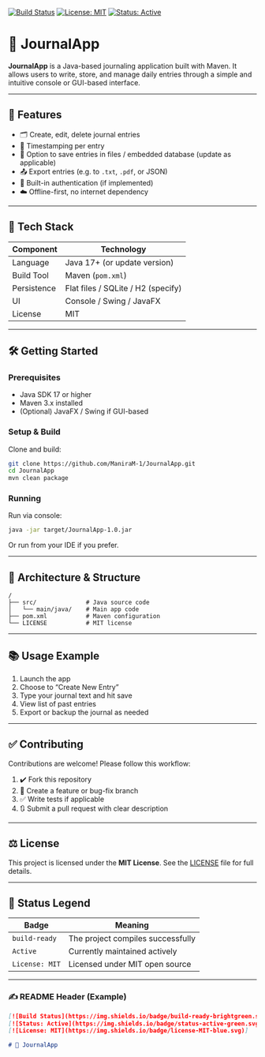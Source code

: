 [![Build Status](https://img.shields.io/badge/build-ready-brightgreen.svg)]()
[![License: MIT](https://img.shields.io/badge/license-MIT-blue.svg)]()
[![Status: Active](https://img.shields.io/badge/status-active-green.svg)]()

# 📝 JournalApp

**JournalApp** is a Java-based journaling application built with Maven. It allows users to write, store, and manage daily entries through a simple and intuitive console or GUI-based interface.

---

## 🚀 Features

- 🗂️ Create, edit, delete journal entries
- 📅 Timestamping per entry
- 💾 Option to save entries in files / embedded database (update as applicable)
- 📤 Export entries (e.g. to `.txt`, `.pdf`, or JSON)
- 🔐 Built-in authentication (if implemented)
- ☁️ Offline-first, no internet dependency

---

## 🧰 Tech Stack

| Component       | Technology        |
|-----------------|-------------------|
| Language        | Java 17+ (or update version) |
| Build Tool      | Maven (`pom.xml`) |
| Persistence     | Flat files / SQLite / H2 (specify) |
| UI              | Console / Swing / JavaFX |
| License         | MIT                |

---

## 🛠️ Getting Started

### Prerequisites

- Java SDK 17 or higher
- Maven 3.x installed
- (Optional) JavaFX / Swing if GUI-based

### Setup & Build

Clone and build:

```bash
git clone https://github.com/ManiraM-1/JournalApp.git
cd JournalApp
mvn clean package
```

### Running

Run via console:

```bash
java -jar target/JournalApp‑1.0.jar
```

Or run from your IDE if you prefer.

---

## 🧩 Architecture & Structure

```
/
├── src/              # Java source code
│   └── main/java/    # Main app code
├── pom.xml           # Maven configuration
└── LICENSE           # MIT license
```

---

## 📚 Usage Example

1. Launch the app
2. Choose to “Create New Entry”
3. Type your journal text and hit save
4. View list of past entries
5. Export or backup the journal as needed

---

## ✅ Contributing

Contributions are welcome! Please follow this workflow:

1. ✔️ Fork this repository  
2. 🧪 Create a feature or bug-fix branch  
3. ✅ Write tests if applicable  
4. 🔃 Submit a pull request with clear description  

---

## ⚖️ License

This project is licensed under the **MIT License**. See the [LICENSE](LICENSE) file for full details.

---

## 📌 Status Legend

| Badge            | Meaning                         |
|------------------|----------------------------------|
| `build‑ready`    | The project compiles successfully |
| `Active`         | Currently maintained actively     |
| `License: MIT`   | Licensed under MIT open source     |

---

### ✍️ README Header (Example)

```markdown
[![Build Status](https://img.shields.io/badge/build-ready-brightgreen.svg)]
[![Status: Active](https://img.shields.io/badge/status-active-green.svg)]
[![License: MIT](https://img.shields.io/badge/license-MIT-blue.svg)]

# 📝 JournalApp
```
